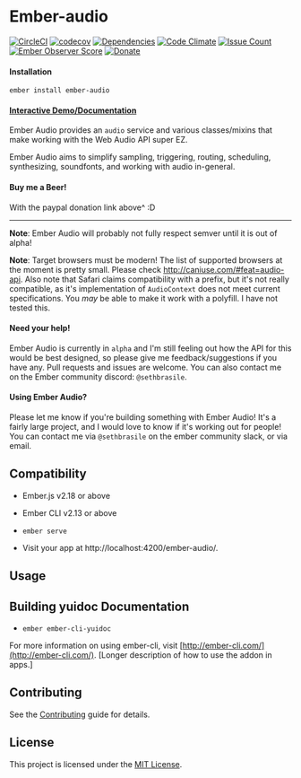 # Ember-audio

[![CircleCI](https://circleci.com/gh/sethbrasile/ember-audio.svg?style=svg)](https://circleci.com/gh/sethbrasile/ember-audio)
[![codecov](https://codecov.io/gh/sethbrasile/ember-audio/branch/master/graph/badge.svg)](https://codecov.io/gh/sethbrasile/ember-audio) [![Dependencies](https://david-dm.org/sethbrasile/ember-audio.svg)](https://david-dm.org/sethbrasile/ember-audio) [![Code Climate](https://codeclimate.com/github/sethbrasile/ember-audio/badges/gpa.svg)](https://codeclimate.com/github/sethbrasile/ember-audio) [![Issue Count](https://codeclimate.com/github/sethbrasile/ember-audio/badges/issue_count.svg)](https://codeclimate.com/github/sethbrasile/ember-audio) [![Ember Observer Score](http://emberobserver.com/badges/ember-audio.svg)](http://emberobserver.com/addons/ember-audio) [![Donate](https://img.shields.io/badge/Donate-PayPal-green.svg)](https://www.paypal.com/cgi-bin/webscr?cmd=_s-xclick&hosted_button_id=QDPUK852HN9U2)

#### Installation
`ember install ember-audio`

#### [Interactive Demo/Documentation](http://sethbrasile.github.io/ember-audio)

Ember Audio provides an `audio` service and various classes/mixins that make
working with the Web Audio API super EZ.

Ember Audio aims to simplify sampling, triggering, routing, scheduling,
synthesizing, soundfonts, and working with audio in-general.

#### Buy me a Beer!
With the paypal donation link above^ :D
___

**Note**: Ember Audio will probably not fully respect semver until it is out of
alpha!

**Note**: Target browsers must be modern! The list of supported browsers at
the moment is pretty small. Please check http://caniuse.com/#feat=audio-api.
Also note that Safari claims compatibility with a prefix, but it's not really
compatible, as it's implementation of `AudioContext` does not meet current
specifications. You *may* be able to make it work with a polyfill. I have not
tested this.

#### Need your help!
Ember Audio is currently in `alpha` and I'm still feeling out how the API for
this would be best designed, so please give me feedback/suggestions if you have
any. Pull requests and issues are welcome. You can also contact me on the Ember
community discord: `@sethbrasile`.

#### Using Ember Audio?
Please let me know if you're building something with Ember Audio! It's a fairly
large project, and I would love to know if it's working out for people! You can
contact me via `@sethbrasile` on the ember community slack, or via email.


Compatibility
------------------------------------------------------------------------------

* Ember.js v2.18 or above
* Ember CLI v2.13 or above

* `ember serve`
* Visit your app at http://localhost:4200/ember-audio/.


Usage
------------------------------------------------------------------------------

## Building yuidoc Documentation

* `ember ember-cli-yuidoc`

For more information on using ember-cli, visit [http://ember-cli.com/](http://ember-cli.com/).
[Longer description of how to use the addon in apps.]


Contributing
------------------------------------------------------------------------------

See the [Contributing](CONTRIBUTING.md) guide for details.


License
------------------------------------------------------------------------------

This project is licensed under the [MIT License](LICENSE.md).

